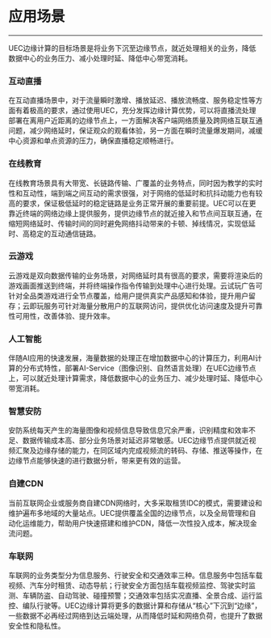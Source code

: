 # 应用场景
------
UEC边缘计算的目标场景是将业务下沉至边缘节点，就近处理相关的业务，降低数据中心的业务压力、减小处理时延、降低中心带宽消耗。


### 互动直播  

在互动直播场景中，对于流量瞬时激增、播放延迟、播放流畅度、服务稳定性等方面有着极高的要求，通过使用UEC，充分发挥边缘计算优势，可以将直播流处理部署在离用户近距离的边缘节点上，一方面解决客户端网络质量及跨网络互联互通问题，减少网络延时，保证观众的观看体验，另一方面在瞬时流量爆发期间，减缓中心资源和单点资源的压力，确保直播稳定顺畅进行。  


### 在线教育  

在线教育场景具有大带宽、长链路传输、广覆盖的业务特点，同时因为教学的实时性和互动性，端到端之间互动的需求很强，对于网络的低延时和抗抖动能力也有较高的要求，保证极低延时的稳定链路是业务正常开展的重要前提。UEC可以在更靠近终端的网络边缘上提供服务，提供边缘节点的就近接入和节点间互联互通，在缩短网络延时、传输时间的同时避免网络抖动带来的卡顿、掉线情况，实现低延时、高稳定的互动通信链路。  

### 云游戏  

云游戏是双向数据传输的业务场景，对网络延时具有很高的要求，需要将渲染后的游戏画面推送到终端，并将终端操作指令传输到处理中心进行处理。云试玩广告可针对全品类游戏进行全节点覆盖，给用户提供真实产品感知和体验，提升用户留存；云即玩服务可针对海量分散用户的互联网访问，提供优化访问速度及提升可靠性可用性，改善体验、提升效率。  


### 人工智能  

伴随AI应用的快速发展，海量数据的处理正在增加数据中心的计算压力，利用AI计算的分布式特性，部署AI-Service（图像识别、自然语言处理）在UEC边缘节点上，可以就近处理计算需求，降低数据中心的业务压力、减少处理时延、降低中心带宽消耗。  


###  智慧安防  

安防系统每天产生的海量图像和视频信息导致信息冗余严重，识别精度和效率不足、数据传输成本高、部分业务场景对延迟非常敏感。UEC边缘节点提供就近视频汇聚及边缘存储的能力，在同区域内完成视频流的转码、存储、推送等操作，在边缘节点能够快速的进行数据分析，带来更有效的运营。  


### 自建CDN  

当前互联网企业或服务商自建CDN网络时，大多采取租赁IDC的模式，需要建设和维护遍布多地域的大量站点。UEC提供覆盖全国的边缘节点，以及全局管理和自动化运维能力，帮助用户快速搭建和维护CDN，降低一次性投入成本，解决现金流问题。  

### 车联网  

车联网的业务类型分为信息服务、行驶安全和交通效率三种。信息服务中包括车载视频、汽车分时租赁、动态导航；行驶安全方面包括车载视频监控、驾驶实时监测、车辆防盗、自动驾驶、碰撞预警；交通效率包括实况直播、全景合成、运行监控、编队行驶等。UEC边缘计算将更多的数据计算和存储从“核心”下沉到“边缘”，一些数据不必再经过网络到达云端处理，从而降低时延和网络负荷，也提升了数据安全性和隐私性。

